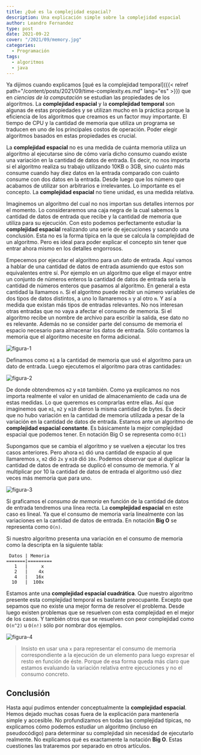 ```yaml
---
title: ¿Qué es la complejidad espacial?
description: Una explicación simple sobre la complejidad espacial
author: Leandro Fernandez
type: post
date: 2021-09-22
cover: "/2021/09/memory.jpg"
categories:
  - Programación
tags:
  - algoritmos
  - java
---
```


Ya dijimos cuando explicamos [qué es la complejidad temporal]({{< relref path="/content/posts/2021/09/time-complexity.es.md" lang="es" >}}) que en _ciencias de la computación_ se estudian las propiedades de los algoritmos. La **complejidad espacial** y la **complejidad temporal** son algunas de estas propiedades y se utilizan mucho en la práctica porque la eficiencia de los algoritmos que creamos es un factor muy importante. El tiempo de CPU y la cantidad de memoria que utiliza un programa se traducen en uno de los principales costos de operación. Poder elegir algoritmos basados en estas propiedades es crucial.

La **complejidad espacial** no es una medida de cuánta memoria utiliza un algoritmo al ejecutarse sino de cómo varía dicho consumo cuando existe una variación en la cantidad de datos de entrada. Es decir, no nos importa si el algoritmo realiza su trabajo utilizando 10KB o 3GB, sino cuánto más consume cuando hay diez datos en la entrada comparado con cuánto consume con dos datos en la entrada. Desde luego que los número que acabamos de utilizar son arbitrarios e irrelevantes. Lo importante es el concepto. La **complejidad espacial** no tiene unidad, es una medida relativa.

Imaginemos un algoritmo del cual no nos importan sus detalles internos por el momento. Lo consideraremos una caja negra de la cual sabemos la cantidad de datos de entrada que recibe y la cantidad de memoria que utiliza para su ejecución. Con esto podemos perfectamente estudiar la **complejidad espacial** realizando una serie de ejecuciones y sacando una conclusión. Esta no es la forma típica en la que se calcula la complejidad de un algoritmo. Pero es ideal para poder explicar el concepto sin tener que entrar ahora mismo en los detalles engorrosos.

Empecemos por ejecutar el algoritmo para un dato de entrada. Aquí vamos a hablar de una cantidad de datos de entrada asumiendo que estos son equivalentes entre sí. Por ejemplo en un algoritmo que elige el mayor entre un conjunto de números enteros la cantidad de datos de entrada sería la cantidad de números enteros que pasamos al algoritmo. En general a esta cantidad la llamamos `n`. Si el algoritmo puede recibir un número variables de dos tipos de datos distintos, a uno lo llamaremos `n` y al otro `m`. Y así a medida que existan más tipos de entradas relevantes. No nos interesan otras entradas que no vaya a afectar el consumo de memoria. Si el algoritmo recibe un nombre de archivo para escribir la salida, ese dato no es relevante. Además no se consider parte del consumo de memoria el espacio necesario para almacenar los datos de entrada. Sólo contamos la memoria que el algoritmo necesite en forma adicional.

![figura-1](/2021/09/space-complexity-1.png)

Definamos como `m1` a la cantidad de memoria que usó el algoritmo para un dato de entrada. Luego ejecutemos el algoritmo para otras cantidades:

![figura-2](/2021/09/space-complexity-2.png)

De donde obtendremos `m2` y `m10` también. Como ya explicamos no nos importa realmente el valor en unidad de almacenamiento de cada una de estas medidas. Lo que queremos es comprarlas entre ellas. Así que imaginemos que `m1`, `m2` y `m10` dieron la misma cantidad de bytes. Es decir que no hubo variación en la cantidad de memoria utilizada a pesar de la variación en la cantidad de datos de entrada. Estamos ante un algoritmo de **complejidad espacial constante**. Es básicamente la mejor complejidad espacial que podemos tener. En notación Big O se representa como `O(1)`

Supongamos que se cambia el algoritmo y se vuelven a ejecutar los tres casos anteriores. Pero ahora `m1` dió una cantidad de espacio al que llamaremos `x`, `m2` dió `2x` y `m10` dió `10x`. Podemos observar que al duplicar la cantidad de datos de entrada se duplicó el consumo de memoria. Y al multiplicar por 10 la cantidad de datos de entrada el algoritmo usó diez veces más memoria que para uno.

![figura-3](/2021/09/time-complexity-3.png)

Si graficamos el _consumo de memoria_ en función de la cantidad de datos de entrada tendremos una línea recta. La **complejidad espacial** en este caso es lineal. Ya que el consumo de memoria varía linealmente con las variaciones en la cantidad de datos de entrada. En notación **Big O** se representa como `O(n)`.

Si nuestro algoritmo presenta una variación en el consumo de memoria como la descripta en la siguiente tabla:

```
 Datos | Memoria
=======|=========
   1   |     x
   2   |    4x
   4   |   16x
  10   |  100x
```

Estamos ante una **complejidad espacial cuadrática**. Que nuestro algoritmo presente esta complejidad temporal es bastante preocupante. Excepto que sepamos que no existe una mejor forma de resolver el problema. Desde luego existen problemas que se resuelven con esta complejidad en el mejor de los casos. Y también otros que se resuelven con peor complejidad como `O(n^2)` u `O(n!)` sólo por nombrar dos ejemplos.

![figura-4](/2021/09/time-complexity-4.png)

> Insisto en usar una `x` para representar el consumo de memoria correspondiente a la ejecución de un elemento para luego expresar el resto en función de éste. Porque de esa forma queda más claro que estamos evaluando la variación relativa entre ejecuciones y no el consumo concreto.

## Conclusión

Hasta aquí pudimos entender conceptualmente la **complejidad espacial**. Hemos dejado muchas cosas fuera de la explicación para mantenerla simple y accesible. No profundizamos en todas las complejidad típicas, no explicamos cómo podemos estudiar un algoritmo (incluso en pseudocódigo) para determinar su complejidad sin necesidad de ejecutarlo realmente. No explicamos qué es exactamente la notación **Big O**. Estas cuestiones las trataremos por separado en otros artículos.
